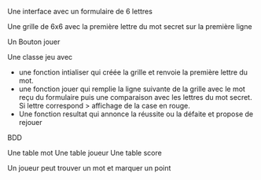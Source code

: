 Une interface avec un formulaire de 6 lettres 

Une grille de 6x6 avec la première lettre du mot secret sur la première ligne

Un Bouton jouer

Une classe jeu avec 
- une fonction intialiser qui créée la grille et renvoie la première lettre du mot.
- une fonction jouer qui remplie la ligne suivante de la grille avec le mot reçu du formulaire puis une comparaison avec les lettres du mot secret.
Si lettre correspond > affichage de la case en rouge. 
- Une fonction resultat qui annonce la réussite ou la défaite et propose de rejouer


BDD

Une table mot
Une table joueur
Une table score

Un joueur peut trouver un mot et marquer un point